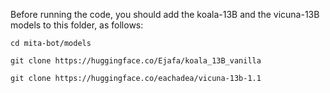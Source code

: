 Before running the code, you should add the koala-13B and the vicuna-13B models to this folder, as follows:

```
cd mita-bot/models

git clone https://huggingface.co/Ejafa/koala_13B_vanilla

git clone https://huggingface.co/eachadea/vicuna-13b-1.1
```